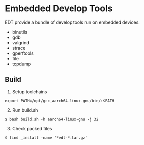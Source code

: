 # Embedded Develop Tools

EDT provide a bundle of develop tools run on embedded devices.

- binutils
- gdb
- valgrind
- strace
- gperftools
- file
- tcpdump

## Build

1. Setup toolchains
```
export PATH=/opt/gcc_aarch64-linux-gnu/bin/:$PATH
```
2. Run build.sh
```
$ bash build.sh -h aarch64-linux-gnu -j 32
```
3. Check packed files
```
$ find _install -name '*edt-*.tar.gz'
```
